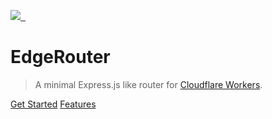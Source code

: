 <p>
  <a aria-label="ZEIT logo" href="https://github.com/zeit">
    <img src="https://img.shields.io/badge/MADE%20BY%20EdgeHub-000000.svg?style=for-the-badge&logo=EdgeHub&labelColor=000000&logoWidth=20">
  </a>
  <a aria-label="NPM version" href="https://www.npmjs.com/package/next">
    <img alt="" src="https://img.shields.io/npm/v/@edgehub/cf-router.svg?style=for-the-badge&labelColor=000000">
  </a>
  <a aria-label="License" href="https://github.com/edge-hub/router/blob/master/LICENSE.md">
    <img alt="" src="https://img.shields.io/npm/l/@edgehub/cf-router.svg?style=for-the-badge&labelColor=000000">
  </a>
</p>

# EdgeRouter

> A minimal Express.js like router for [Cloudflare Workers](https://workers.cloudflare.com/).

[Get Started](#🔋-install)
[Features](#✨-features)
